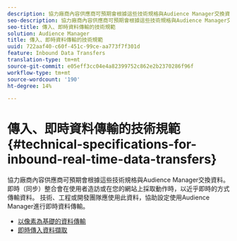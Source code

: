 ```yaml
---
description: 協力廠商內容供應商可預期會根據這些技術規格與Audience Manager交換資料。 即時（同步）整合會在使用者造訪或在您的網站上採取動作時，以近乎即時的方式傳輸資料。 技術、工程或開發團隊應使用此資料，協助設定使用Audience Manager進行即時資料傳輸。
seo-description: 協力廠商內容供應商可預期會根據這些技術規格與Audience Manager交換資料。 即時（同步）整合會在使用者造訪或在您的網站上採取動作時，以近乎即時的方式傳輸資料。 技術、工程或開發團隊應使用此資料，協助設定使用Audience Manager進行即時資料傳輸。
seo-title: 傳入、即時資料傳輸的技術規範
solution: Audience Manager
title: 傳入、即時資料傳輸的技術規範
uuid: 722aaf40-c60f-451c-99ce-aa773f7f301d
feature: Inbound Data Transfers
translation-type: tm+mt
source-git-commit: e05eff3cc04e4a82399752c862e2b2370286f96f
workflow-type: tm+mt
source-wordcount: '190'
ht-degree: 14%

---
```



# 傳入、即時資料傳輸的技術規範{#technical-specifications-for-inbound-real-time-data-transfers}

協力廠商內容供應商可預期會根據這些技術規格與Audience Manager交換資料。 即時（同步）整合會在使用者造訪或在您的網站上採取動作時，以近乎即時的方式傳輸資料。 技術、工程或開發團隊應使用此資料，協助設定使用Audience Manager進行即時資料傳輸。

<!-- c_rt_realtime_intro.xml -->

* [以像素為基礎的資料傳輸](/help/using/integration/sending-audience-data/real-time-data-integration/pixel-based-data-transfer.md)
* [即時傳入資料擷取](/help/using/integration/sending-audience-data/real-time-data-integration/real-time-data-transfer.md)